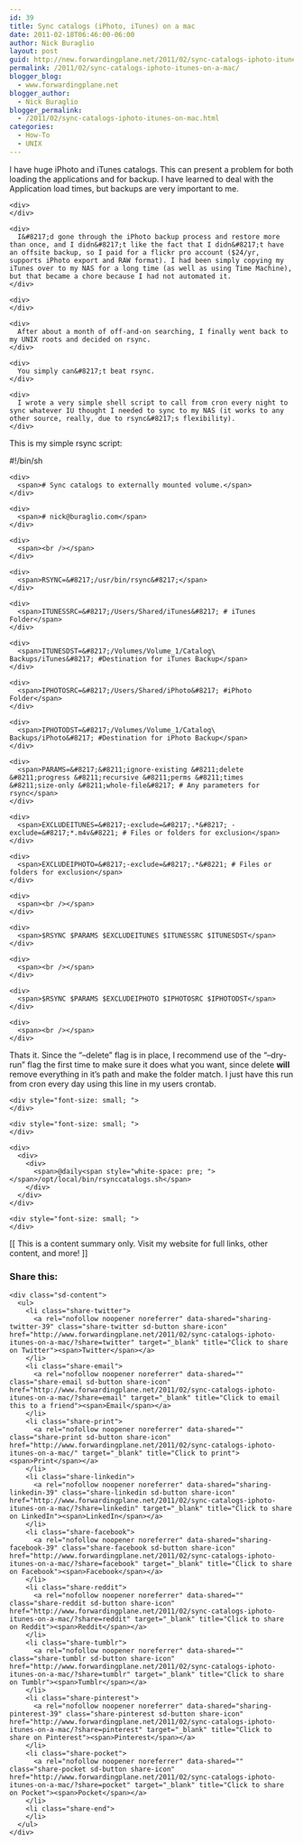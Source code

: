 ```yaml
---
id: 39
title: Sync catalogs (iPhoto, iTunes) on a mac
date: 2011-02-18T06:46:00-06:00
author: Nick Buraglio
layout: post
guid: http://new.forwardingplane.net/2011/02/sync-catalogs-iphoto-itunes-on-a-mac/
permalink: /2011/02/sync-catalogs-iphoto-itunes-on-a-mac/
blogger_blog:
  - www.forwardingplane.net
blogger_author:
  - Nick Buraglio
blogger_permalink:
  - /2011/02/sync-catalogs-iphoto-itunes-on-mac.html
categories:
  - How-To
  - UNIX
---
```

<div>
  <div>
    <div>
      I have huge iPhoto and iTunes catalogs. This can present a problem for both loading the applications and for backup. I have learned to deal with the Application load times, but backups are very important to me.
    </div>
    
    <div>
    </div>
    
    <div>
      I&#8217;d gone through the iPhoto backup process and restore more than once, and I didn&#8217;t like the fact that I didn&#8217;t have an offsite backup, so I paid for a flickr pro account ($24/yr, supports iPhoto export and RAW format). I had been simply copying my iTunes over to my NAS for a long time (as well as using Time Machine), but that became a chore because I had not automated it.
    </div>
    
    <div>
    </div>
    
    <div>
      After about a month of off-and-on searching, I finally went back to my UNIX roots and decided on rsync.
    </div>
    
    <div>
      You simply can&#8217;t beat rsync.
    </div>
    
    <div>
      I wrote a very simple shell script to call from cron every night to sync whatever IU thought I needed to sync to my NAS (it works to any other source, really, due to rsync&#8217;s flexibility).
    </div>
  </div>
</div>

<div>
  This is my simple rsync script:
</div>

<div>
  </p> 
  
  <div style="font-size: small; ">
  </div>
  
  <div>
    <div>
      <span>#!/bin/sh</span>
    </div>
    
    <div>
      <span># Sync catalogs to externally mounted volume.</span>
    </div>
    
    <div>
      <span># nick@buraglio.com</span>
    </div>
    
    <div>
      <span><br /></span>
    </div>
    
    <div>
      <span>RSYNC=&#8217;/usr/bin/rsync&#8217;</span>
    </div>
    
    <div>
      <span>ITUNESSRC=&#8217;/Users/Shared/iTunes&#8217; # iTunes Folder</span>
    </div>
    
    <div>
      <span>ITUNESDST=&#8217;/Volumes/Volume_1/Catalog\ Backups/iTunes&#8217; #Destination for iTunes Backup</span>
    </div>
    
    <div>
      <span>IPHOTOSRC=&#8217;/Users/Shared/iPhoto&#8217; #iPhoto Folder</span>
    </div>
    
    <div>
      <span>IPHOTODST=&#8217;/Volumes/Volume_1/Catalog\ Backups/iPhoto&#8217; #Destination for iPhoto Backup</span>
    </div>
    
    <div>
      <span>PARAMS=&#8217;&#8211;ignore-existing &#8211;delete &#8211;progress &#8211;recursive &#8211;perms &#8211;times &#8211;size-only &#8211;whole-file&#8217; # Any parameters for rsync</span>
    </div>
    
    <div>
      <span>EXCLUDEITUNES=&#8217;-exclude=&#8217;.*&#8217; -exclude=&#8217;*.m4v&#8221; # Files or folders for exclusion</span>
    </div>
    
    <div>
      <span>EXCLUDEIPHOTO=&#8217;-exclude=&#8217;.*&#8221; # Files or folders for exclusion</span>
    </div>
    
    <div>
      <span><br /></span>
    </div>
    
    <div>
      <span>$RSYNC $PARAMS $EXCLUDEITUNES $ITUNESSRC $ITUNESDST</span>
    </div>
    
    <div>
      <span><br /></span>
    </div>
    
    <div>
      <span>$RSYNC $PARAMS $EXCLUDEIPHOTO $IPHOTOSRC $IPHOTODST</span>
    </div>
    
    <div>
      <span><br /></span>
    </div>
  </div>
  
  <div>
    <div>
      <span>Thats it. Since the &#8220;&#8211;delete&#8221; flag is in place, I recommend use of the &#8220;&#8211;dry-run&#8221; flag the first time to make sure it does what you want, since delete <b>will</b> remove everything in it&#8217;s path and make the folder match. I just have this run from cron every day using this line in my users crontab.</span>
    </div>
    
    <div style="font-size: small; ">
    </div>
    
    <div style="font-size: small; ">
    </div>
    
    <div>
      <div>
        <div>
          <span>@daily<span style="white-space: pre; "> </span>/opt/local/bin/rsynccatalogs.sh</span>
        </div>
      </div>
    </div>
    
    <div style="font-size: small; ">
    </div>
  </div>
  
  <div>
  </div>
</div>

<div>
  [[ This is a content summary only. Visit my website for full links, other content, and more! ]]
</div>

<div class="sharedaddy sd-sharing-enabled">
  <div class="robots-nocontent sd-block sd-social sd-social-icon-text sd-sharing">
    <h3 class="sd-title">
      Share this:
    </h3>
    
    <div class="sd-content">
      <ul>
        <li class="share-twitter">
          <a rel="nofollow noopener noreferrer" data-shared="sharing-twitter-39" class="share-twitter sd-button share-icon" href="http://www.forwardingplane.net/2011/02/sync-catalogs-iphoto-itunes-on-a-mac/?share=twitter" target="_blank" title="Click to share on Twitter"><span>Twitter</span></a>
        </li>
        <li class="share-email">
          <a rel="nofollow noopener noreferrer" data-shared="" class="share-email sd-button share-icon" href="http://www.forwardingplane.net/2011/02/sync-catalogs-iphoto-itunes-on-a-mac/?share=email" target="_blank" title="Click to email this to a friend"><span>Email</span></a>
        </li>
        <li class="share-print">
          <a rel="nofollow noopener noreferrer" data-shared="" class="share-print sd-button share-icon" href="http://www.forwardingplane.net/2011/02/sync-catalogs-iphoto-itunes-on-a-mac/" target="_blank" title="Click to print"><span>Print</span></a>
        </li>
        <li class="share-linkedin">
          <a rel="nofollow noopener noreferrer" data-shared="sharing-linkedin-39" class="share-linkedin sd-button share-icon" href="http://www.forwardingplane.net/2011/02/sync-catalogs-iphoto-itunes-on-a-mac/?share=linkedin" target="_blank" title="Click to share on LinkedIn"><span>LinkedIn</span></a>
        </li>
        <li class="share-facebook">
          <a rel="nofollow noopener noreferrer" data-shared="sharing-facebook-39" class="share-facebook sd-button share-icon" href="http://www.forwardingplane.net/2011/02/sync-catalogs-iphoto-itunes-on-a-mac/?share=facebook" target="_blank" title="Click to share on Facebook"><span>Facebook</span></a>
        </li>
        <li class="share-reddit">
          <a rel="nofollow noopener noreferrer" data-shared="" class="share-reddit sd-button share-icon" href="http://www.forwardingplane.net/2011/02/sync-catalogs-iphoto-itunes-on-a-mac/?share=reddit" target="_blank" title="Click to share on Reddit"><span>Reddit</span></a>
        </li>
        <li class="share-tumblr">
          <a rel="nofollow noopener noreferrer" data-shared="" class="share-tumblr sd-button share-icon" href="http://www.forwardingplane.net/2011/02/sync-catalogs-iphoto-itunes-on-a-mac/?share=tumblr" target="_blank" title="Click to share on Tumblr"><span>Tumblr</span></a>
        </li>
        <li class="share-pinterest">
          <a rel="nofollow noopener noreferrer" data-shared="sharing-pinterest-39" class="share-pinterest sd-button share-icon" href="http://www.forwardingplane.net/2011/02/sync-catalogs-iphoto-itunes-on-a-mac/?share=pinterest" target="_blank" title="Click to share on Pinterest"><span>Pinterest</span></a>
        </li>
        <li class="share-pocket">
          <a rel="nofollow noopener noreferrer" data-shared="" class="share-pocket sd-button share-icon" href="http://www.forwardingplane.net/2011/02/sync-catalogs-iphoto-itunes-on-a-mac/?share=pocket" target="_blank" title="Click to share on Pocket"><span>Pocket</span></a>
        </li>
        <li class="share-end">
        </li>
      </ul>
    </div>
  </div>
</div>